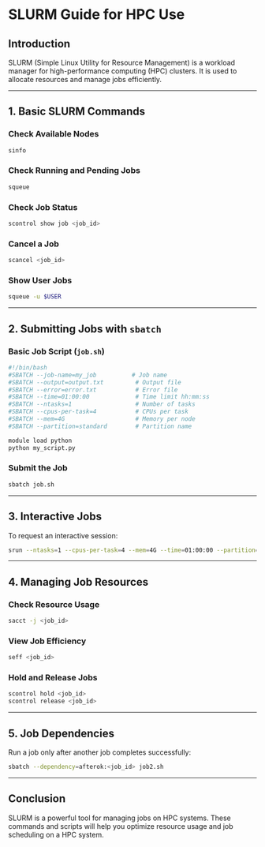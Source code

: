 # SLURM Guide for HPC Use

## Introduction
SLURM (Simple Linux Utility for Resource Management) is a workload manager for high-performance computing (HPC) clusters. It is used to allocate resources and manage jobs efficiently.

---

## 1. Basic SLURM Commands

### Check Available Nodes
```bash
sinfo
```

### Check Running and Pending Jobs
```bash
squeue
```

### Check Job Status
```bash
scontrol show job <job_id>
```

### Cancel a Job
```bash
scancel <job_id>
```

### Show User Jobs
```bash
squeue -u $USER
```

---

## 2. Submitting Jobs with `sbatch`

### Basic Job Script (`job.sh`)
```bash
#!/bin/bash
#SBATCH --job-name=my_job          # Job name
#SBATCH --output=output.txt         # Output file
#SBATCH --error=error.txt           # Error file
#SBATCH --time=01:00:00             # Time limit hh:mm:ss
#SBATCH --ntasks=1                  # Number of tasks
#SBATCH --cpus-per-task=4           # CPUs per task
#SBATCH --mem=4G                    # Memory per node
#SBATCH --partition=standard        # Partition name

module load python
python my_script.py
```

### Submit the Job
```bash
sbatch job.sh
```

---

## 3. Interactive Jobs
To request an interactive session:
```bash
srun --ntasks=1 --cpus-per-task=4 --mem=4G --time=01:00:00 --partition=standard --pty bash
```

---

## 4. Managing Job Resources

### Check Resource Usage
```bash
sacct -j <job_id>
```

### View Job Efficiency
```bash
seff <job_id>
```

### Hold and Release Jobs
```bash
scontrol hold <job_id>
scontrol release <job_id>
```

---

## 5. Job Dependencies
Run a job only after another job completes successfully:
```bash
sbatch --dependency=afterok:<job_id> job2.sh
```

---

## Conclusion
SLURM is a powerful tool for managing jobs on HPC systems. 
These commands and scripts will help you optimize resource usage and job scheduling on a HPC system.
